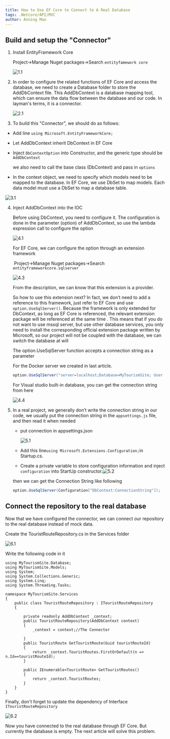 ```yaml
---
title: How to Use EF Core to Connect to A Real Database
tags: .Netcore/API/MVC
author: Anning Mao
---
```


## Build and setup the "Connector"

1. Install EntityFramework Core

   Project->Manage Nuget packages->Search `entityfamework core`

   ![1.1](https://github.com/AnningMao/MarkDownImage/raw/main/.net%20note/1.5%20How%20to%20use%20Entity%20Framework/1.1.png)

   

2. In order to configure the related functions of EF Core and access the database, we need to create a Database folder to store the AddDbContext file. This AddDbContext is a database mapping tool, which can ensure the data flow between the database and our code. In layman's terms, it is a connector.

   ![2.1](https://github.com/AnningMao/MarkDownImage/raw/main/.net%20note/1.5%20How%20to%20use%20Entity%20Framework/2.1.png)

   

3.  To build this "Connector", we should do as follows:

   - Add line `using Microsoft.EntityFrameworkCore;`

   - Let AddDbContext inherit DbContext in EF Core

   - Inject `DbContextOption` into Constructor, and the generic type should be `AddDbContext`

      we also need to call the base class (DbContext) and pass in `options`

   - In the context object, we need to specify which models need to be mapped to the database. In EF Core, we use DbSet to map models. Each data model must use a DbSet to map a database table.

   ![3.1](https://github.com/AnningMao/MarkDownImage/raw/main/.net%20note/1.5%20How%20to%20use%20Entity%20Framework/3.1.png)

   

4. Inject AddDbContext into the IOC 

   Before using DbContext, you need to configure it. The configuration is done in the parameter (option) of AddDbContext, so use the lambda expression call to configure the option

   ![4.1](https://github.com/AnningMao/MarkDownImage/raw/main/.net%20note/1.5%20How%20to%20use%20Entity%20Framework/4.1.png)

   

   For EF Core, we can configure the option through an extension framework

   ​	Project->Manage Nuget packages->Search `entityframeworkcore.sqlserver`

   ![4.3](https://github.com/AnningMao/MarkDownImage/raw/main/.net%20note/1.5%20How%20to%20use%20Entity%20Framework/4.3.png)

   

   From the description, we can know that this extension is a provider.

   So how to use this extension next? In fact, we don’t need to add a reference to this framework, just refer to EF Core and use `option.UseSqlServer()`. Because the framework is only extended for DbContext, as long as EF Core is referenced, the relevant extension package will be referenced at the same time . This means that if you do not want to use mssql server, but use other database services, you only need to install the corresponding official extension package written by Microsoft, so our project will not be coupled with the database, we can switch the database at will

   

   The option.UseSqlServer function accepts a connection string as a parameter

   For the Docker server we created in last article.

   ```c#
   option.UseSqlServer("server=localhost;Database=MyTourismSite; User ID=SA; Password=Man741852963.");
   ```

   For Visual studio built-in database, you can get the connection string from here

   ![4.4](https://github.com/AnningMao/MarkDownImage/raw/main/.net%20note/1.5%20How%20to%20use%20Entity%20Framework/4.4.png)

   

5. In a real project, we generally don’t write the connection string in our code, we usually put the connection string in the `appsettings.js` file, and then read it when needed

   - put connection in appsettings.json

     ![5.1](https://github.com/AnningMao/MarkDownImage/raw/main/.net%20note/1.5%20How%20to%20use%20Entity%20Framework/5.1.png)

   - Add this line`using Microsoft.Extensions.Configuration;`in Startup.cs. 

   - Create a private variable to store configuration information and  inject `configuration` into StartUp constructor.![5.2](https://github.com/AnningMao/MarkDownImage/raw/main/.net%20note/1.5%20How%20to%20use%20Entity%20Framework/5.2.png)

   then we can get the Connection String like following

   ```c#
   option.UseSqlServer(Configuration["DbContext:ConnectionString"]);
   ```

   

## Connect the repository to the real database

Now that we have configured the connector, we can connect our repository to the real database instead of mock data.

Create the TouristRouteRepository.cs in the Services folder

![6.1](https://github.com/AnningMao/MarkDownImage/raw/main/.net%20note/1.5%20How%20to%20use%20Entity%20Framework/6.1.png)



Write the following code in it

```
using MyTourismSite.Database;
using MyTourismSite.Models;
using System;
using System.Collections.Generic;
using System.Linq;
using System.Threading.Tasks;

namespace MyTourismSite.Services
{
    public class TouristRouteRepository : ITouristRouteRepository
    {

        private readonly AddDbContext _context;
        public TouristRouteRepository(AddDbContext context)
        {
            _context = context;//The Connector

        }
        public TouristRoute GetTouristRoute(Guid touristRouteId)
        {
            return _context.TouristRoutes.FirstOrDefault(n => n.Id==touristRouteId);
        }

        public IEnumerable<TouristRoute> GetTouristRoutes()
        {
            return _context.TouristRoutes;
        }
    }
}
```



Finally, don't forget to update the dependency of Interface `ITouristRouteRepository`

![6.2](https://github.com/AnningMao/MarkDownImage/raw/main/.net%20note/1.5%20How%20to%20use%20Entity%20Framework/6.2.png)

Now you have connected to the real database through EF Core. But currently the database is empty. The next article will solve this problem.